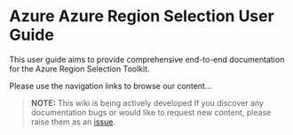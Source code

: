 # Azure Azure Region Selection User Guide

This user guide aims to provide comprehensive end-to-end documentation for the Azure Region Selection Toolkit.

Please use the navigation links to browse our content...

> **NOTE:** This wiki is being actively developed
> If you discover any documentation bugs or would like to request new content, please raise them as an [issue](https://github.com/Azure/AzRegionSelection/issues).

